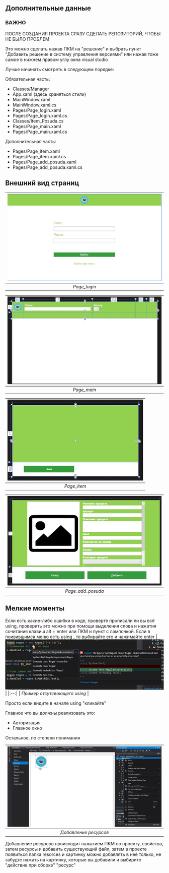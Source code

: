## Дополнительные данные

### ВАЖНО  

ПОСЛЕ СОЗДАНИЯ ПРОЕКТА СРАЗУ СДЕЛАТЬ РЕПОЗИТОРИЙ, ЧТОБЫ НЕ БЫЛО ПРОБЛЕМ  

Это можно сделать нажав ПКМ на "решение" и выбрать пункт "Добавить решение в систему управления версиями" или нажав тоже самое в нижнем правом углу окна visual studio

Лучше начинать смотреть в следующем порядке:  

Обязательная часть:
* Classes/Manager
* App.xaml (здесь храняться стили)
* MainWindow.xaml
* MainWindow.xaml.cs  
* Pages/Page_login.xaml  
* Pages/Page_login.xaml.cs
* Classes/Item_Posuda.cs  
* Pages/Page_main.xaml
* Pages/Page_main.xaml.cs  

Дополнительная часть:  
* Pages/Page_item.xaml
* Pages/Page_item.xaml.cs
* Pages/Page_add_posuda.xaml
* Pages/Page_add_posuda.xaml.cs

## Внешний вид страниц
| ![Page_login](images/page_login.JPG) |
|:--:|
| *Page_login* |

| ![Page_main](images/page_main.JPG) |
|:--:|
| *Page_main* |

| ![Page_item](images/page_item.JPG) |
|:--:|
| *Page_item* |

| ![Page_add_posuda](images/page_add_posuda.JPG) |
|:--:|
| *Page_add_posuda* |

## Мелкие моменты
Если есть какие-либо ошибки в коде, проверте прописали ли вы всё using, проверить это можно при помощи выделения слова и нажатия сочитания клавиш alt + enter или ПКМ и пункт с лампочкой. Если в поивившимся меню есть using , то выбирайте его и нажимайте enter
| ![example_using](images/example_using.JPG) |
|:--:|
| *Пример отсутсвоющего using* |  

Просто если видите в начале using "кликайте"  

Главное что вы должны реализовать это:  
* Авторизация
* Главное окно  

Остальное, по степени понимания  

| ![add_resources](images/add_resources.jpg) |
|:--:|
| *Добавление ресурсов* |

Добавление ресурсов происходит нажатием ПКМ по проекту, свойства, затем ресурсы и добавить существующий файл, затем в проекте появиться папка resorces и картинку можно добавлять в неё только, не забудте нажать на картинку, которые вы добавили и выбирите "действие при сборке" "ресурс"
